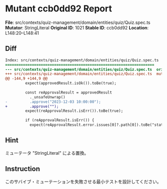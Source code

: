 # Mutant ccb0dd92 Report

**File**: src/contexts/quiz-management/domain/entities/quiz/Quiz.spec.ts
**Mutator**: StringLiteral
**Original ID**: 1021
**Stable ID**: ccb0dd92
**Location**: L148:20–L148:41

## Diff

```diff
Index: src/contexts/quiz-management/domain/entities/quiz/Quiz.spec.ts
===================================================================
--- src/contexts/quiz-management/domain/entities/quiz/Quiz.spec.ts	original
+++ src/contexts/quiz-management/domain/entities/quiz/Quiz.spec.ts	mutated #1021
@@ -144,9 +144,9 @@
         expect(approvedResult.isOk()).toBe(true);
 
         const reApprovalResult = approvedResult
           ._unsafeUnwrap()
-          .approve("2023-12-03 10:00:00");
+          .approve("");
         expect(reApprovalResult.isErr()).toBe(true);
 
         if (reApprovalResult.isErr()) {
           expect(reApprovalResult.error.issues[0]?.path[0]).toBe("status");
```

## Hint

ミューテータ "StringLiteral" による置換。

## Instruction

このサバイブ・ミューテーションを失敗させる最小テストを設計してください。
